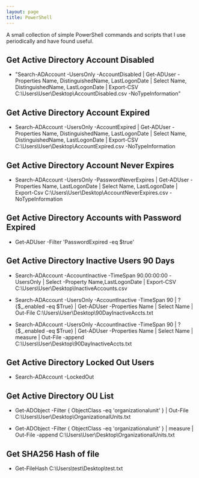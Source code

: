 ```yaml
---
layout: page
title: PowerShell
---
```


A small collection of simple PowerShell commands and scripts that I use periodically and have found useful.


## Get Active Directory Account Disabled
- "Search-ADAccount -UsersOnly -AccountDisabled | Get-ADUser -Properties Name, DistinguishedName, LastLogonDate | Select Name, DistinguishedName, LastLogonDate | Export-CSV C:\Users\User\Desktop\AccountDisabled.csv -NoTypeInformation"

## Get Active Directory Account Expired
- Search-ADAccount -UsersOnly -AccountExpired | Get-ADUser -Properties Name, DistinguishedName, LastLogonDate | Select Name, DistinguishedName, LastLogonDate | Export-CSV C:\Users\User\Desktop\AccountExpired.csv -NoTypeInformation

## Get Active Directory Account Never Expires
- Search-ADAccount -UsersOnly -PasswordNeverExpires | Get-ADUser -Properties Name, LastLogonDate | Select Name, LastLogonDate | Export-Csv C:\Users\User\Desktop\AccountNeverExpires.csv -NoTypeInformation

## Get Active Directory Accounts with Password Expired
- Get-ADUser -Filter 'PasswordExpired -eq $true'

## Get Active Directory Inactive Users 90 Days
- Search-ADAccount -AccountInactive -TimeSpan 90.00:00:00 -UsersOnly | Select -Property Name,LastLogonDate | Export-CSV C:\Users\User\Desktop\InactiveAccounts.csv

- Search-ADAccount -UsersOnly -AccountInactive -TimeSpan 90 | ?{$_.enabled -eq $True} | Get-ADUser -Properties Name | Select Name | Out-File C:\Users\User\Desktop\90DayInactiveAccts.txt

- Search-ADAccount -UsersOnly -AccountInactive -TimeSpan 90 | ?{$_.enabled -eq $True} | Get-ADUser -Properties Name | Select Name | measure | Out-File -append C:\Users\User\Desktop\90DayInactiveAccts.txt

## Get Active Directory Locked Out Users
- Search-ADAccount -LockedOut

## Get Active Directory OU List

- Get-ADObject -Filter { ObjectClass -eq 'organizationalunit' } | Out-File C:\Users\User\Desktop\OrganizationalUnits.txt

- Get-ADObject -Filter { ObjectClass -eq 'organizationalunit' } | measure | Out-File -append C:\Users\User\Desktop\OrganizationalUnits.txt

## Get SHA256 Hash of file
- Get-FileHash C:\Users\test\Desktop\test.txt

